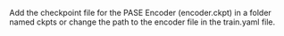 Add the checkpoint file for the PASE Encoder (encoder.ckpt) in a folder named ckpts or change the path to the encoder file in the train.yaml file.

